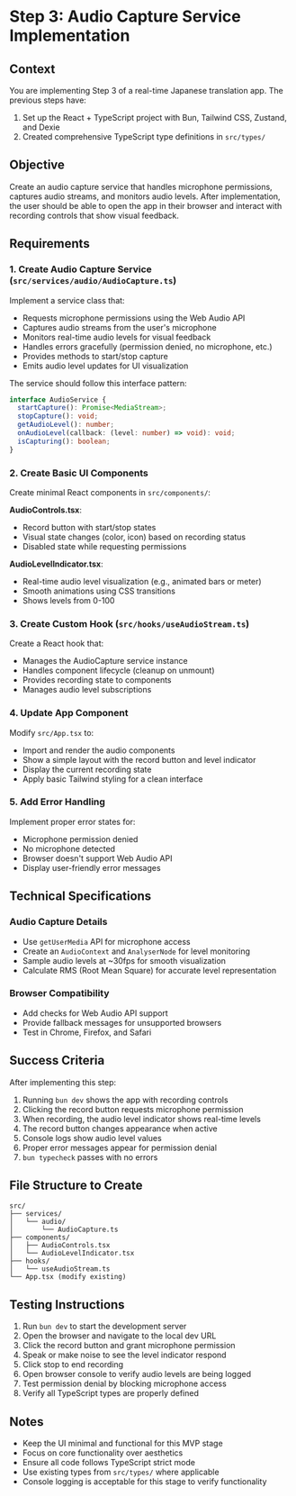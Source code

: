 # Step 3: Audio Capture Service Implementation

## Context
You are implementing Step 3 of a real-time Japanese translation app. The previous steps have:
1. Set up the React + TypeScript project with Bun, Tailwind CSS, Zustand, and Dexie
2. Created comprehensive TypeScript type definitions in `src/types/`

## Objective
Create an audio capture service that handles microphone permissions, captures audio streams, and monitors audio levels. After implementation, the user should be able to open the app in their browser and interact with recording controls that show visual feedback.

## Requirements

### 1. Create Audio Capture Service (`src/services/audio/AudioCapture.ts`)
Implement a service class that:
- Requests microphone permissions using the Web Audio API
- Captures audio streams from the user's microphone
- Monitors real-time audio levels for visual feedback
- Handles errors gracefully (permission denied, no microphone, etc.)
- Provides methods to start/stop capture
- Emits audio level updates for UI visualization

The service should follow this interface pattern:
```typescript
interface AudioService {
  startCapture(): Promise<MediaStream>;
  stopCapture(): void;
  getAudioLevel(): number;
  onAudioLevel(callback: (level: number) => void): void;
  isCapturing(): boolean;
}
```

### 2. Create Basic UI Components
Create minimal React components in `src/components/`:

**AudioControls.tsx**:
- Record button with start/stop states
- Visual state changes (color, icon) based on recording status
- Disabled state while requesting permissions

**AudioLevelIndicator.tsx**:
- Real-time audio level visualization (e.g., animated bars or meter)
- Smooth animations using CSS transitions
- Shows levels from 0-100

### 3. Create Custom Hook (`src/hooks/useAudioStream.ts`)
Create a React hook that:
- Manages the AudioCapture service instance
- Handles component lifecycle (cleanup on unmount)
- Provides recording state to components
- Manages audio level subscriptions

### 4. Update App Component
Modify `src/App.tsx` to:
- Import and render the audio components
- Show a simple layout with the record button and level indicator
- Display the current recording state
- Apply basic Tailwind styling for a clean interface

### 5. Add Error Handling
Implement proper error states for:
- Microphone permission denied
- No microphone detected
- Browser doesn't support Web Audio API
- Display user-friendly error messages

## Technical Specifications

### Audio Capture Details
- Use `getUserMedia` API for microphone access
- Create an `AudioContext` and `AnalyserNode` for level monitoring
- Sample audio levels at ~30fps for smooth visualization
- Calculate RMS (Root Mean Square) for accurate level representation

### Browser Compatibility
- Add checks for Web Audio API support
- Provide fallback messages for unsupported browsers
- Test in Chrome, Firefox, and Safari

## Success Criteria
After implementing this step:
1. Running `bun dev` shows the app with recording controls
2. Clicking the record button requests microphone permission
3. When recording, the audio level indicator shows real-time levels
4. The record button changes appearance when active
5. Console logs show audio level values
6. Proper error messages appear for permission denial
7. `bun typecheck` passes with no errors

## File Structure to Create
```
src/
├── services/
│   └── audio/
│       └── AudioCapture.ts
├── components/
│   ├── AudioControls.tsx
│   └── AudioLevelIndicator.tsx
├── hooks/
│   └── useAudioStream.ts
└── App.tsx (modify existing)
```

## Testing Instructions
1. Run `bun dev` to start the development server
2. Open the browser and navigate to the local dev URL
3. Click the record button and grant microphone permission
4. Speak or make noise to see the level indicator respond
5. Click stop to end recording
6. Open browser console to verify audio levels are being logged
7. Test permission denial by blocking microphone access
8. Verify all TypeScript types are properly defined

## Notes
- Keep the UI minimal and functional for this MVP stage
- Focus on core functionality over aesthetics
- Ensure all code follows TypeScript strict mode
- Use existing types from `src/types/` where applicable
- Console logging is acceptable for this stage to verify functionality